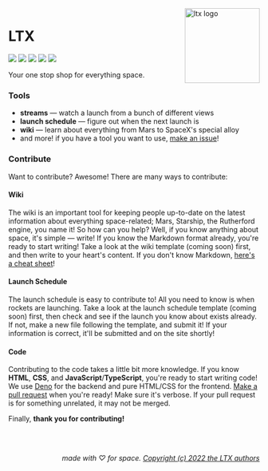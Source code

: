 <img align="right" src="https://ltx.deno.dev/bin/logo.svg" height="150px" alt="ltx logo">

# LTX

<img src="https://img.shields.io/github/workflow/status/jordanreger/ltx/Deno?color=ff9a51"> <img src="https://img.shields.io/github/license/jordanreger/ltx?color=ff9a51"> <img src="https://img.shields.io/github/stars/jordanreger/ltx?color=ff9a51"> <img src="https://img.shields.io/github/issues/jordanreger/ltx?color=ff9a51"> <img src="https://img.shields.io/tokei/lines/github/jordanreger/ltx?color=ff9a51">

Your one stop shop for everything space. 

### Tools

- **streams** — watch a launch from a bunch of different views
- **launch schedule** — figure out when the next launch is
- **wiki** — learn about everything from Mars to SpaceX's special alloy
- and more! if you have a tool you want to use, <a href="https://github.com/jordanreger/ltx/issues/new">make an issue</a>!

### Contribute

Want to contribute? Awesome! There are many ways to contribute: 

#### Wiki
The wiki is an important tool for keeping people up-to-date on the latest information about everything space-related; Mars, Starship, the Rutherford engine, you name it! So how can you help? Well, if you know anything about space, it's simple — write! If you know the Markdown format already, you're ready to start writing! Take a look at the wiki template (coming soon) first, and then write to your heart's content. If you don't know Markdown, <a href="https://www.markdownguide.org/cheat-sheet/">here's a cheat sheet</a>!

#### Launch Schedule
The launch schedule is easy to contribute to! All you need to know is when rockets are launching. Take a look at the launch schedule template (coming soon) first, then check and see if the launch you know about exists already. If not, make a new file following the template, and submit it! If your information is correct, it'll be submitted and on the site shortly!

#### Code
Contributing to the code takes a little bit more knowledge. If you know **HTML**, **CSS**, and **JavaScript**/**TypeScript**, you're ready to start writing code! We use <a href="https://deno.land">Deno</a> for the backend and pure HTML/CSS for the frontend. <a href="">Make a pull request</a> when you're ready! Make sure it's verbose. If your pull request is for something unrelated, it may not be merged.

Finally, **thank you for contributing!**

<br/>
<br/>

<div align="right">

*made with ♡ for space. <a href="https://github.com/jordanreger/ltx/blob/main/LICENSE">Copyright (c) 2022 the LTX authors</a>*

</div>